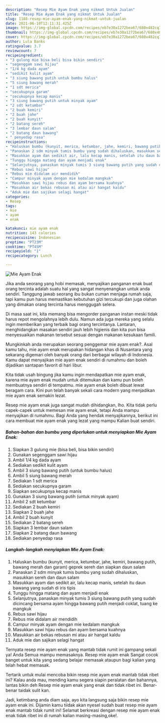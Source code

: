 ```yaml
---
description: "Resep Mie Ayam Enak yang nikmat Untuk Jualan"
title: "Resep Mie Ayam Enak yang nikmat Untuk Jualan"
slug: 1188-resep-mie-ayam-enak-yang-nikmat-untuk-jualan
date: 2021-06-10T12:11:31.425Z
image: https://img-global.cpcdn.com/recipes/eb7e30a1272bea67/680x482cq70/mie-ayam-enak-foto-resep-utama.jpg
thumbnail: https://img-global.cpcdn.com/recipes/eb7e30a1272bea67/680x482cq70/mie-ayam-enak-foto-resep-utama.jpg
cover: https://img-global.cpcdn.com/recipes/eb7e30a1272bea67/680x482cq70/mie-ayam-enak-foto-resep-utama.jpg
author: Lula Banks
ratingvalue: 3.7
reviewcount: 7
recipeingredient:
- "3 gulung mie bisa beli bisa bikin sendiri"
- "segenggam sawi hijau"
- "1/4 kg dada ayam"
- "sedikit kulit ayam"
- "3 siung bawang putih untuk bumbu halus"
- "5 siung bawang merah"
- "1 sdt merica"
- "secukupnya garam"
- "secukupnya kecap manis"
- "3 siung bawang putih untuk minyak ayam"
- "2 sdt ketumbar"
- "2 buah kemiri"
- "2 buah jahe"
- "2 buah kunyit"
- "2 batang sereh"
- "3 lembar daun salam"
- "2 batang daun bawang"
- " penyedap rasa"
recipeinstructions:
- "Haluskan bumbu (kunyit, merica, ketumbar, jahe, kemiri, bawang putih, bawang merah dan garam) geprek sereh dan siapkan daun salam"
- "Panaskan 2 sdm minyak tumis bumbu yang sudah dihaluskan, masukkan sereh dan daun salam"
- "Masukkan ayam dan sedikit air, lalu kecap manis, setelah itu daun bawang yang sudah di iris tipis"
- "Tunggu hingga matang dan ayam menjadi enak"
- "Selanjutnya, panaskan minyak tumis 3 siung bawang putih yang sudah dicincang bersama ayam hingga bawang putih menjadi coklat, tuang ke mangkuk"
- "Rebus sawi hijau"
- "Rebus mie didalam air mendidih"
- "Campur minyak ayam dengan mie kedalam mangkuk"
- "Masukkan sawi hijau rebus dan ayam bersama kuahnya"
- "Masukkan air bekas rebusan mi atau air hangat kaldu"
- "Aduk mie dan sajikan selagi hangat"
categories:
- Resep
tags:
- mie
- ayam
- enak

katakunci: mie ayam enak 
nutrition: 143 calories
recipecuisine: Indonesian
preptime: "PT23M"
cooktime: "PT45M"
recipeyield: "1"
recipecategory: Lunch

---
```



![Mie Ayam Enak](https://img-global.cpcdn.com/recipes/eb7e30a1272bea67/680x482cq70/mie-ayam-enak-foto-resep-utama.jpg)

Jika anda seorang yang hobi memasak, menyajikan panganan enak buat orang tercinta adalah suatu hal yang sangat menyenangkan untuk anda sendiri. Tanggung jawab seorang ibu bukan cuman menjaga rumah saja, tapi kamu pun harus memastikan kebutuhan gizi tercukupi dan juga olahan yang dimakan orang tercinta harus menggugah selera.

Di masa  saat ini, kita memang bisa mengorder panganan instan meski tidak harus repot mengolahnya lebih dulu. Namun ada juga mereka yang selalu ingin memberikan yang terbaik bagi orang tercintanya. Lantaran, menghidangkan masakan sendiri jauh lebih higienis dan kita pun bisa menyesuaikan makanan tersebut sesuai dengan makanan kesukaan famili. 



Mungkinkah anda merupakan seorang penggemar mie ayam enak?. Asal kamu tahu, mie ayam enak merupakan hidangan khas di Nusantara yang sekarang digemari oleh banyak orang dari berbagai wilayah di Indonesia. Kamu dapat menyajikan mie ayam enak sendiri di rumahmu dan boleh dijadikan santapan favorit di hari libur.

Kita tidak usah bingung jika kamu ingin mendapatkan mie ayam enak, karena mie ayam enak mudah untuk ditemukan dan kamu pun boleh membuatnya sendiri di tempatmu. mie ayam enak boleh dibuat lewat beragam cara. Kini pun telah banyak sekali cara modern yang menjadikan mie ayam enak semakin lezat.

Resep mie ayam enak juga sangat mudah dihidangkan, lho. Kita tidak perlu capek-capek untuk memesan mie ayam enak, tetapi Anda mampu menyajikan di rumahmu. Bagi Anda yang hendak menyajikannya, berikut ini cara membuat mie ayam enak yang lezat yang mampu Kalian buat sendiri.

<!--inarticleads1-->

##### Bahan-bahan dan bumbu yang diperlukan untuk menyiapkan Mie Ayam Enak:

1. Siapkan 3 gulung mie (bisa beli, bisa bikin sendiri)
1. Gunakan segenggam sawi hijau
1. Ambil 1/4 kg dada ayam
1. Sediakan sedikit kulit ayam
1. Ambil 3 siung bawang putih (untuk bumbu halus)
1. Ambil 5 siung bawang merah
1. Sediakan 1 sdt merica
1. Sediakan secukupnya garam
1. Siapkan secukupnya kecap manis
1. Gunakan 3 siung bawang putih (untuk minyak ayam)
1. Ambil 2 sdt ketumbar
1. Sediakan 2 buah kemiri
1. Siapkan 2 buah jahe
1. Ambil 2 buah kunyit
1. Sediakan 2 batang sereh
1. Siapkan 3 lembar daun salam
1. Siapkan 2 batang daun bawang
1. Sediakan  penyedap rasa




<!--inarticleads2-->

##### Langkah-langkah menyiapkan Mie Ayam Enak:

1. Haluskan bumbu (kunyit, merica, ketumbar, jahe, kemiri, bawang putih, bawang merah dan garam) geprek sereh dan siapkan daun salam
1. Panaskan 2 sdm minyak tumis bumbu yang sudah dihaluskan, masukkan sereh dan daun salam
1. Masukkan ayam dan sedikit air, lalu kecap manis, setelah itu daun bawang yang sudah di iris tipis
1. Tunggu hingga matang dan ayam menjadi enak
1. Selanjutnya, panaskan minyak tumis 3 siung bawang putih yang sudah dicincang bersama ayam hingga bawang putih menjadi coklat, tuang ke mangkuk
1. Rebus sawi hijau
1. Rebus mie didalam air mendidih
1. Campur minyak ayam dengan mie kedalam mangkuk
1. Masukkan sawi hijau rebus dan ayam bersama kuahnya
1. Masukkan air bekas rebusan mi atau air hangat kaldu
1. Aduk mie dan sajikan selagi hangat




Ternyata resep mie ayam enak yang mantab tidak rumit ini gampang sekali ya! Anda Semua mampu memasaknya. Resep mie ayam enak Sangat cocok banget untuk kita yang sedang belajar memasak ataupun bagi kalian yang telah hebat memasak.

Tertarik untuk mulai mencoba bikin resep mie ayam enak mantab tidak ribet ini? Kalau anda mau, mending kamu segera siapin peralatan dan bahannya, lantas bikin deh Resep mie ayam enak yang enak dan tidak ribet ini. Benar-benar taidak sulit kan. 

Jadi, ketimbang anda diam saja, ayo kita langsung saja bikin resep mie ayam enak ini. Dijamin kamu tiidak akan nyesel sudah buat resep mie ayam enak mantab tidak rumit ini! Selamat berkreasi dengan resep mie ayam enak enak tidak ribet ini di rumah kalian masing-masing,oke!.

